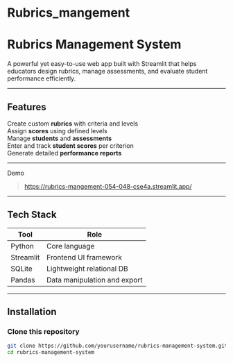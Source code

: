 # Rubrics_mangement
# Rubrics Management System

A powerful yet easy-to-use web app built with Streamlit that helps educators design rubrics, manage assessments, and evaluate student performance efficiently.

---

## Features

Create custom **rubrics** with criteria and levels  
Assign **scores** using defined levels  
Manage **students** and **assessments**  
Enter and track **student scores** per criterion  
Generate detailed **performance reports**  

---

Demo

> https://rubrics-mangement-054-048-cse4a.streamlit.app/

---

## Tech Stack

| Tool        | Role                         |
|-------------|------------------------------|
| Python      | Core language                |
| Streamlit   | Frontend UI framework        |
| SQLite      | Lightweight relational DB    |
| Pandas      | Data manipulation and export |

---

## Installation

### Clone this repository

```bash
git clone https://github.com/yourusername/rubrics-management-system.git
cd rubrics-management-system
